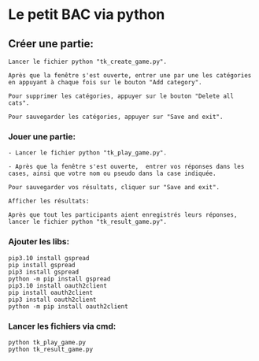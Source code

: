 # Le petit BAC via python
## Créer une partie:

    Lancer le fichier python "tk_create_game.py".

    Après que la fenêtre s'est ouverte, entrer une par une les catégories en appuyant à chaque fois sur le bouton "Add category".

    Pour supprimer les catégories, appuyer sur le bouton "Delete all cats".

    Pour sauvegarder les catégories, appuyer sur "Save and exit".

### Jouer une partie:

    - Lancer le fichier python "tk_play_game.py".

    - Après que la fenêtre s'est ouverte,  entrer vos réponses dans les cases, ainsi que votre nom ou pseudo dans la case indiquée.

    Pour sauvegarder vos résultats, cliquer sur "Save and exit".

    Afficher les résultats:

    Après que tout les participants aient enregistrés leurs réponses, lancer le fichier python "tk_result_game.py".

### Ajouter les libs:

    pip3.10 install gspread
    pip install gspread
    pip3 install gspread
    python -m pip install gspread
    pip3.10 install oauth2client
    pip install oauth2client
    pip3 install oauth2client
    python -m pip install oauth2client

### Lancer les fichiers via cmd:

    python tk_play_game.py
    python tk_result_game.py
